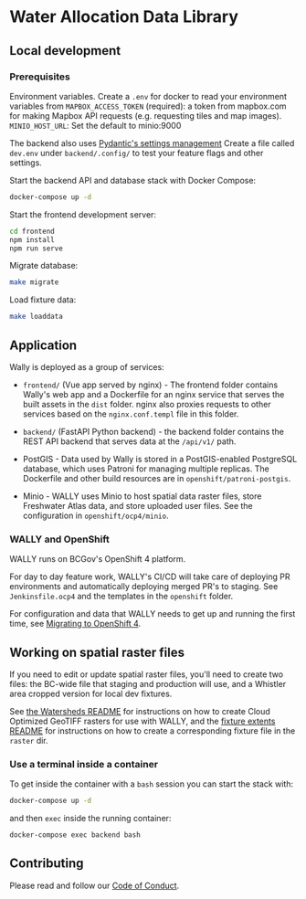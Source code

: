 # Water Allocation Data Library


## Local development

### Prerequisites

Environment variables. Create a `.env` for docker to read your environment variables from
`MAPBOX_ACCESS_TOKEN` (required): a token from mapbox.com for making Mapbox API requests (e.g. requesting tiles and map images).
`MINIO_HOST_URL`: Set the default to minio:9000

The backend also uses [Pydantic's settings management](https://github.com/bcgov-c/wally/blob/0dc732c241bff5e8d8ce72d40ab88b9286e4566c/backend/api/config.py#L61-L82)
Create a file called `dev.env` under `backend/.config/` to test your feature flags and other settings.

Start the backend API and database stack with Docker Compose:

```bash
docker-compose up -d
```

Start the frontend development server:
```bash
cd frontend
npm install
npm run serve
```

Migrate database:
```bash
make migrate
```

Load fixture data:
```bash
make loaddata
```

## Application

Wally is deployed as a group of services:

* `frontend/` (Vue app served by nginx) - The frontend folder contains Wally's web app and a Dockerfile for an nginx service that serves the built assets in the `dist` folder.
nginx also proxies requests to other services based on the `nginx.conf.templ` file in this folder.

* `backend/` (FastAPI Python backend) - the backend folder contains the REST API backend that serves data at the `/api/v1/` path.

* PostGIS - Data used by Wally is stored in a PostGIS-enabled PostgreSQL database, which uses Patroni for managing multiple replicas.  The Dockerfile and other build resources are in `openshift/patroni-postgis`.

* Minio - WALLY uses Minio to host spatial data raster files, store Freshwater Atlas data, and store uploaded user files. See the configuration in `openshift/ocp4/minio`.


### WALLY and OpenShift

WALLY runs on BCGov's OpenShift 4 platform.

For day to day feature work, WALLY's CI/CD will take care of deploying PR environments and automatically deploying merged PR's to staging.  See `Jenkinsfile.ocp4` and
the templates in the `openshift` folder.

For configuration and data that WALLY needs to get up and running the first time, see [Migrating to OpenShift 4](openshift/ocp4/README.md).

## Working on spatial raster files

If you need to edit or update spatial raster files, you'll need to create two files: the BC-wide file that staging and production will use,
and a Whistler area cropped version for local dev fixtures.

See [the Watersheds README](backend/api/v1/watersheds/README.md) for instructions on how to create Cloud Optimized GeoTIFF rasters for use with WALLY,
and the [fixture extents README](backend/fixtures/extents/README.md) for instructions on how to create a corresponding fixture file in the `raster` dir.


### Use a terminal inside a container

To get inside the container with a `bash` session you can start the stack with:

```bash
docker-compose up -d
```

and then `exec` inside the running container:

```bash
docker-compose exec backend bash
```

## Contributing

Please read and follow our [Code of Conduct](./CODE_OF_CONDUCT.md).
